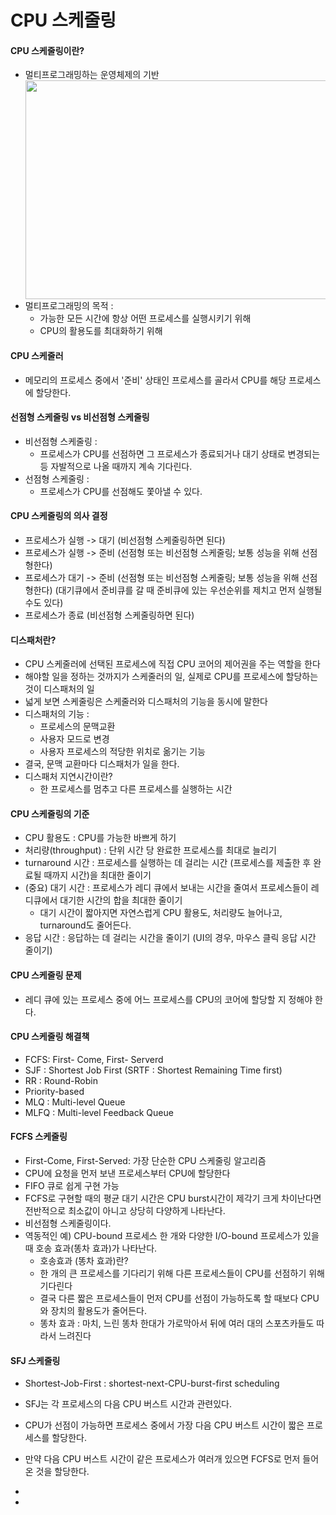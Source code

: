 # CPU 스케줄링   
#### CPU 스케줄링이란?   
- 멀티프로그래밍하는 운영체제의 기반 <img src="https://user-images.githubusercontent.com/81418010/221446345-f01fe4c7-dd17-4597-9813-dbb43843f3ee.png" align="right" height="350px" width="600px">
- 멀티프로그래밍의 목적 : 
  - 가능한 모든 시간에 항상 어떤 프로세스를 실행시키기 위해
  - CPU의 활용도를 최대화하기 위해
  
#### CPU 스케줄러   
- 메모리의 프로세스 중에서 '준비' 상태인 프로세스를 골라서 CPU를 해당 프로세스에 할당한다.

#### 선점형 스케줄링 vs 비선점형 스케줄링
- 비선점형 스케줄링 : 
  - 프로세스가 CPU를 선점하면 그 프로세스가 종료되거나 대기 상태로 변경되는 등 자발적으로 나올 때까지 계속 기다린다.
- 선점형 스케줄링 : 
  - 프로세스가 CPU를 선점해도 쫓아낼 수 있다.  
   
#### CPU 스케줄링의 의사 결정   
- 프로세스가 실행 -> 대기    (비선점형 스케줄링하면 된다)
- 프로세스가 실행 -> 준비    (선점형 또는 비선점형 스케줄링; 보통 성능을 위해 선점형한다)
- 프로세스가 대기 -> 준비    (선점형 또는 비선점형 스케줄링; 보통 성능을 위해 선점형한다) (대기큐에서 준비큐를 갈 때 준비큐에 있는 우선순위를 제치고 먼저 실행될 수도 있다)
- 프로세스가 종료            (비선점형 스케줄링하면 된다)

#### 디스패처란?
- CPU 스케줄러에 선택된 프로세스에 직접 CPU 코어의 제어권을 주는 역할을 한다
- 해야할 일을 정하는 것까지가 스케줄러의 일, 실제로 CPU를 프로세스에 할당하는 것이 디스패처의 일
- 넓게 보면 스케줄링은 스케줄러와 디스패처의 기능을 동시에 말한다
- 디스패처의 기능 :
  - 프로세스의 문맥교환
  - 사용자 모드로 변경
  - 사용자 프로세스의 적당한 위치로 옮기는 기능
- 결국, 문맥 교환마다 디스패처가 일을 한다.
- 디스패처 지연시간이란?
  - 한 프로세스를 멈추고 다른 프로세스를 실행하는 시간

#### CPU 스케줄링의 기준   
- CPU 활용도 : CPU를 가능한 바쁘게 하기
- 처리량(throughput) : 단위 시간 당 완료한 프로세스를 최대로 늘리기
- turnaround 시간 : 프로세스를 실행하는 데 걸리는 시간 (프로세스를 제출한 후 완료될 때까지 시간)을 최대한 줄이기
- (중요) 대기 시간 : 프로세스가 레디 큐에서 보내는 시간을 줄여서 프로세스들이 레디큐에서 대기한 시간의 합을 최대한 줄이기   
  - 대기 시간이 짧아지면 자연스럽게 CPU 활용도, 처리량도 늘어나고, turnaround도 줄어든다.
- 응답 시간 : 응답하는 데 걸리는 시간을 줄이기 (UI의 경우, 마우스 클릭 응답 시간 줄이기)

#### CPU 스케줄링 문제   
- 레디 큐에 있는 프로세스 중에 어느 프로세스를 CPU의 코어에 할당할 지 정해야 한다.

#### CPU 스케줄링 해결책 
- FCFS: First- Come, First- Serverd
- SJF : Shortest Job First (SRTF : Shortest Remaining Time first)
- RR : Round-Robin
- Priority-based
- MLQ : Multi-level Queue
- MLFQ : Multi-level Feedback Queue

#### FCFS 스케줄링   
- First-Come, First-Served: 가장 단순한 CPU 스케줄링 알고리즘
- CPU에 요청을 먼저 보낸 프로세스부터 CPU에 할당한다
- FIFO 큐로 쉽게 구현 가능   
- FCFS로 구현할 때의 평균 대기 시간은 CPU burst시간이 제각기 크게 차이난다면 전반적으로 최소값이 아니고 상당히 다양하게 나타난다.
- 비선점형 스케줄링이다.
- 역동적인 예) CPU-bound 프로세스 한 개와 다양한 I/O-bound 프로세스가 있을 때 호송 효과(똥차 효과)가 나타난다.
  - 호송효과 (똥차 효과)란?
   -  한 개의 큰 프로세스를 기다리기 위해 다른 프로세스들이 CPU를 선점하기 위해 기다린다
   -  결국 다른 짧은 프로세스들이 먼저 CPU를 선점이 가능하도록 할 때보다 CPU와 장치의 활용도가 줄어든다.
   -  똥차 효과 : 마치, 느린 똥차 한대가 가로막아서 뒤에 여러 대의 스포츠카들도 따라서 느려진다

#### SFJ 스케줄링   
- Shortest-Job-First : shortest-next-CPU-burst-first scheduling   
- SFJ는 각 프로세스의 다음 CPU 버스트 시간과 관련있다.
- CPU가 선점이 가능하면 프로세스 중에서 가장 다음 CPU 버스트 시간이 짧은 프로세스를 할당한다.
- 만약 다음 CPU 버스트 시간이 같은 프로세스가 여러개 있으면 FCFS로 먼저 들어온 것을 할당한다.
- 
     




- 
 




   
